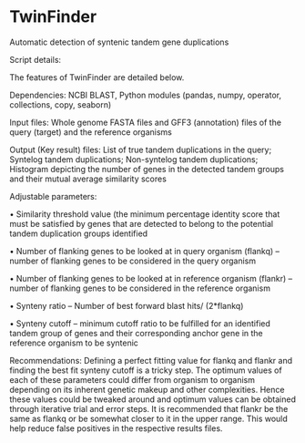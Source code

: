 # TwinFinder
Automatic detection of syntenic tandem gene duplications

Script details:

The features of TwinFinder are detailed below.

Dependencies: NCBI BLAST, Python modules (pandas, numpy, operator, collections, copy, seaborn)

Input files: Whole genome FASTA files and GFF3 (annotation) files of the query (target) and the reference organisms

Output (Key result) files: List of true tandem duplications in the query; Syntelog tandem duplications; Non-syntelog tandem duplications; Histogram depicting the number of genes in the detected tandem groups and their mutual average similarity scores 

Adjustable parameters: 

•	Similarity threshold value (the minimum percentage identity score that must be satisfied by genes that are detected to belong to the potential tandem duplication groups identified

•	Number of flanking genes to be looked at in query organism (flankq) – number of flanking genes to be considered in the query organism

•	Number of flanking genes to be looked at in reference organism (flankr) – number of flanking genes to be considered in the reference organism

•	Synteny ratio – Number of best forward blast hits/ (2*flankq)

•	Synteny cutoff – minimum cutoff ratio to be fulfilled for an identified tandem group of genes and their corresponding anchor gene in the reference organism to be syntenic 

Recommendations: Defining a perfect fitting value for flankq and flankr and finding the best fit synteny cutoff is a tricky step. The optimum values of each of these parameters could differ from organism to organism depending on its inherent genetic makeup and other complexities. Hence these values could be tweaked around and optimum values can be obtained through iterative trial and error steps. It is recommended that flankr be the same as flankq or be somewhat closer to it in the upper range. This would help reduce false positives in the respective results files.
